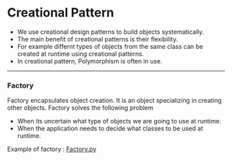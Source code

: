 # Creational Pattern

* We use creational design patterns to build objects systematically.
* The main benefit of creational patterns is their flexibility.
* For example differnt types of objects from the same class can be created at runtime using creational patterns.
* In creational pattern, Polymorphism is often in use.

***

### Factory
Factory encapsulates object creation. It is an object specializing in creating other objects.
Factory solves the following problem
* When its uncertain what type of objects we are going to use at runtime.
* When the application needs to decide what classes to be used at runtime.

Example of factory : [Factory.py]()
